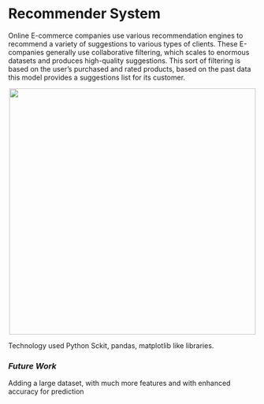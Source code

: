 
# Recommender System

Online E-commerce companies use various recommendation engines to recommend a variety of suggestions to various types of clients. These E-companies generally use collaborative filtering, which scales to enormous datasets and produces high-quality suggestions. This sort of filtering is based on the user’s purchased and rated products, based on the past data this model provides a suggestions list for its customer.

<p align="center">
<img width=500px src="https://user-images.githubusercontent.com/66131928/168640179-8f4b821b-bc89-42c8-84d9-c541a7dc37af.png" ></img>
</p>

Technology used Python Sckit, pandas, matplotlib like libraries.

### *Future Work*

Adding a large dataset, with much more features and with enhanced accuracy for prediction
